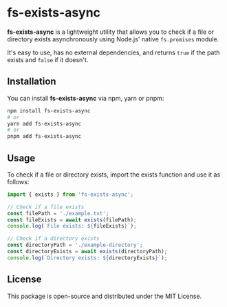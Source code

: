 # fs-exists-async

**fs-exists-async** is a lightweight utility that allows you to check if a file or directory exists asynchronously using Node.js' native `fs.promises` module.

It's easy to use, has no external dependencies, and returns `true` if the path exists and `false` if it doesn't.

## Installation

You can install **fs-exists-async** via npm, yarn or pnpm:

```bash
npm install fs-exists-async
# or
yarn add fs-exists-async
# or
pnpm add fs-exists-async
```

## Usage

To check if a file or directory exists, import the exists function and use it as follows:

```javascript
import { exists } from 'fs-exists-async';

// Check if a file exists
const filePath = './example.txt';
const fileExists = await exists(filePath);
console.log(`File exists: ${fileExists}`);

// Check if a directory exists
const directoryPath = './example-directory';
const directoryExists = await exists(directoryPath);
console.log(`Directory exists: ${directoryExists}`);
```

## License

This package is open-source and distributed under the MIT License.
